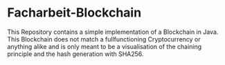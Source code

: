 # Facharbeit-Blockchain

This Repository contains a simple implementation of a Blockchain in Java. 
This Blockchain does not match a fullfunctioning Cryptocurrency or anything alike and is only meant to be 
a visualisation of the chaining principle and the hash generation with SHA256.  

